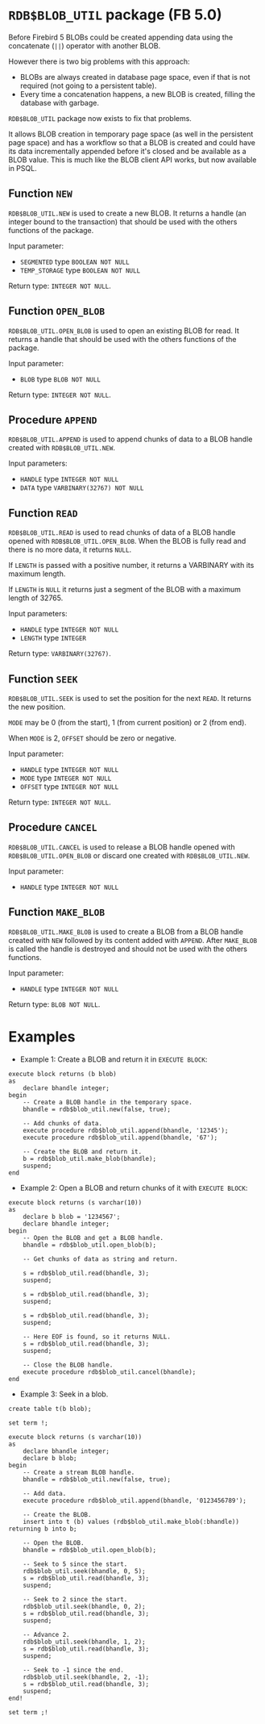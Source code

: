 # `RDB$BLOB_UTIL` package (FB 5.0)

Before Firebird 5 BLOBs could be created appending data using the concatenate (`||`) operator with another BLOB.

However there is two big problems with this approach:
- BLOBs are always created in database page space, even if that is not required (not going to a persistent table).
- Every time a concatenation happens, a new BLOB is created, filling the database with garbage.

`RDB$BLOB_UTIL` package now exists to fix that problems.

It allows BLOB creation in temporary page space (as well in the persistent page space) and has a workflow so that a BLOB is created and could have its data incrementally appended before it's closed and be available as a BLOB value. This is much like the BLOB client API works, but now available in PSQL.

## Function `NEW`

`RDB$BLOB_UTIL.NEW` is used to create a new BLOB. It returns a handle (an integer bound to the transaction) that should be used with the others functions of the package.

Input parameter:
 - `SEGMENTED` type `BOOLEAN NOT NULL`
 - `TEMP_STORAGE` type `BOOLEAN NOT NULL`

Return type: `INTEGER NOT NULL`.

## Function `OPEN_BLOB`

`RDB$BLOB_UTIL.OPEN_BLOB` is used to open an existing BLOB for read. It returns a handle that should be used with the others functions of the package.

Input parameter:
 - `BLOB` type `BLOB NOT NULL`

Return type: `INTEGER NOT NULL`.

## Procedure `APPEND`

`RDB$BLOB_UTIL.APPEND` is used to append chunks of data to a BLOB handle created with `RDB$BLOB_UTIL.NEW`.

Input parameters:
 - `HANDLE` type `INTEGER NOT NULL`
 - `DATA` type `VARBINARY(32767) NOT NULL`

## Function `READ`

`RDB$BLOB_UTIL.READ` is used to read chunks of data of a BLOB handle opened with `RDB$BLOB_UTIL.OPEN_BLOB`. When the BLOB is fully read and there is no more data, it returns `NULL`.

If `LENGTH` is passed with a positive number, it returns a VARBINARY with its maximum length.

If `LENGTH` is `NULL` it returns just a segment of the BLOB with a maximum length of 32765.

Input parameters:
 - `HANDLE` type `INTEGER NOT NULL`
 - `LENGTH` type `INTEGER`

Return type: `VARBINARY(32767)`.

## Function `SEEK`

`RDB$BLOB_UTIL.SEEK` is used to set the position for the next `READ`. It returns the new position.

`MODE` may be 0 (from the start), 1 (from current position) or 2 (from end).

When `MODE` is 2, `OFFSET` should be zero or negative.

Input parameter:
 - `HANDLE` type `INTEGER NOT NULL`
 - `MODE` type `INTEGER NOT NULL`
 - `OFFSET` type `INTEGER NOT NULL`

Return type: `INTEGER NOT NULL`.

## Procedure `CANCEL`

`RDB$BLOB_UTIL.CANCEL` is used to release a BLOB handle opened with `RDB$BLOB_UTIL.OPEN_BLOB` or discard one created with `RDB$BLOB_UTIL.NEW`.

Input parameter:
 - `HANDLE` type `INTEGER NOT NULL`

## Function `MAKE_BLOB`

`RDB$BLOB_UTIL.MAKE_BLOB` is used to create a BLOB from a BLOB handle created with `NEW` followed by its content added with `APPEND`. After `MAKE_BLOB` is called the handle is destroyed and should not be used with the others functions.

Input parameter:
 - `HANDLE` type `INTEGER NOT NULL`

Return type: `BLOB NOT NULL`.

# Examples

- Example 1: Create a BLOB and return it in `EXECUTE BLOCK`:

```
execute block returns (b blob)
as
    declare bhandle integer;
begin
    -- Create a BLOB handle in the temporary space.
    bhandle = rdb$blob_util.new(false, true);

    -- Add chunks of data.
    execute procedure rdb$blob_util.append(bhandle, '12345');
    execute procedure rdb$blob_util.append(bhandle, '67');

    -- Create the BLOB and return it.
    b = rdb$blob_util.make_blob(bhandle);
    suspend;
end
```

- Example 2: Open a BLOB and return chunks of it with `EXECUTE BLOCK`:

```
execute block returns (s varchar(10))
as
    declare b blob = '1234567';
    declare bhandle integer;
begin
    -- Open the BLOB and get a BLOB handle.
    bhandle = rdb$blob_util.open_blob(b);

    -- Get chunks of data as string and return.

    s = rdb$blob_util.read(bhandle, 3);
    suspend;

    s = rdb$blob_util.read(bhandle, 3);
    suspend;

    s = rdb$blob_util.read(bhandle, 3);
    suspend;

    -- Here EOF is found, so it returns NULL.
    s = rdb$blob_util.read(bhandle, 3);
    suspend;

    -- Close the BLOB handle.
    execute procedure rdb$blob_util.cancel(bhandle);
end
```

- Example 3: Seek in a blob.

```
create table t(b blob);

set term !;

execute block returns (s varchar(10))
as
    declare bhandle integer;
    declare b blob;
begin
    -- Create a stream BLOB handle.
    bhandle = rdb$blob_util.new(false, true);

    -- Add data.
    execute procedure rdb$blob_util.append(bhandle, '0123456789');

    -- Create the BLOB.
    insert into t (b) values (rdb$blob_util.make_blob(:bhandle)) returning b into b;

    -- Open the BLOB.
    bhandle = rdb$blob_util.open_blob(b);

    -- Seek to 5 since the start.
    rdb$blob_util.seek(bhandle, 0, 5);
    s = rdb$blob_util.read(bhandle, 3);
    suspend;

    -- Seek to 2 since the start.
    rdb$blob_util.seek(bhandle, 0, 2);
    s = rdb$blob_util.read(bhandle, 3);
    suspend;

    -- Advance 2.
    rdb$blob_util.seek(bhandle, 1, 2);
    s = rdb$blob_util.read(bhandle, 3);
    suspend;

    -- Seek to -1 since the end.
    rdb$blob_util.seek(bhandle, 2, -1);
    s = rdb$blob_util.read(bhandle, 3);
    suspend;
end!

set term ;!
```
